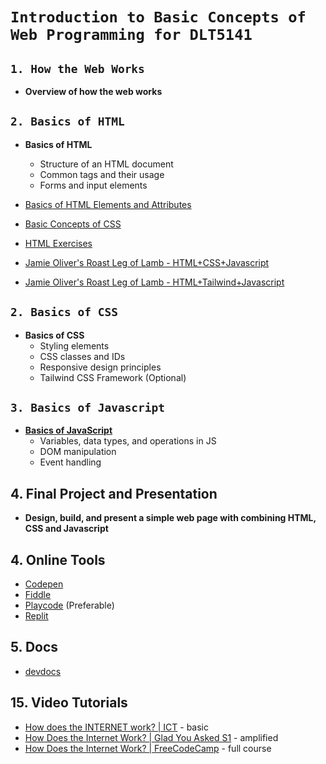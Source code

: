 # `Introduction to Basic Concepts of Web Programming for DLT5141`

## `1. How the Web Works`

- **Overview of how the web works**

## `2. Basics of HTML`

- **Basics of HTML**

  - Structure of an HTML document
  - Common tags and their usage
  - Forms and input elements

- [Basics of HTML Elements and Attributes](/html/docs.md)
- [Basic Concepts of CSS](/html/docs.md)
- [HTML Exercises](/html/html.md)
- [Jamie Oliver's Roast Leg of Lamb - HTML+CSS+Javascript](/html/vanilla/index.html)
- [Jamie Oliver's Roast Leg of Lamb - HTML+Tailwind+Javascript](/html/tailwind/src/index.html)

## `2. Basics of CSS`

- **Basics of CSS**
  - Styling elements
  - CSS classes and IDs
  - Responsive design principles
  - Tailwind CSS Framework (Optional)

## `3. Basics of Javascript`

- **[Basics of JavaScript](./javascript.md)**
  - Variables, data types, and operations in JS
  - DOM manipulation
  - Event handling

## 4. Final Project and Presentation

- **Design, build, and present a simple web page with combining HTML, CSS and Javascript**

## 4. Online Tools

- [Codepen](https://codepen.io/)
- [Fiddle](https://jsfiddle.net/)
- [Playcode](https://playcode.io/) (Preferable)
- [Replit](https://replit.com/)

## 5. Docs

- [devdocs](https://devdocs.io/)

## 15. Video Tutorials

- [How does the INTERNET work? | ICT](https://youtu.be/x3c1ih2NJEg) - basic
- [How Does the Internet Work? | Glad You Asked S1](https://youtu.be/TNQsmPf24go) - amplified
- [How Does the Internet Work? | FreeCodeCamp](https://youtu.be/zN8YNNHcaZc?t=1) - full course
